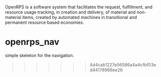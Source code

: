 OpenRPS is a software system that facilitates the request, fulfillment, and resource usage  tracking,  in creation and delivery, of material and non-material items, created by automated machines in transitional and permanent resource based economies.

# openrps_nav
simple skeleton for the navigation.  
>>>>>>> 4d4cab1227e56586a4a4cfbf03ed44178986ee26
